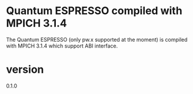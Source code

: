 # Quantum ESPRESSO compiled with MPICH 3.1.4

The Quantum ESPRESSO (only pw.x supported at the moment) is compiled with MPICH 3.1.4 which support ABI interface.

# version

0.1.0